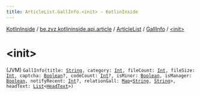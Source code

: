 ```yaml
---
title: ArticleList.GallInfo.<init> - KotlinInside
---
```


[KotlinInside](../../../index.html) / [be.zvz.kotlininside.api.article](../../index.html) / [ArticleList](../index.html) / [GallInfo](index.html) / [&lt;init&gt;](./-init-.html)

# &lt;init&gt;

(JVM) `GallInfo(title: `[`String`](https://kotlinlang.org/api/latest/jvm/stdlib/kotlin/-string/index.html)`, category: `[`Int`](https://kotlinlang.org/api/latest/jvm/stdlib/kotlin/-int/index.html)`, fileCount: `[`Int`](https://kotlinlang.org/api/latest/jvm/stdlib/kotlin/-int/index.html)`, fileSize: `[`Int`](https://kotlinlang.org/api/latest/jvm/stdlib/kotlin/-int/index.html)`, captcha: `[`Boolean`](https://kotlinlang.org/api/latest/jvm/stdlib/kotlin/-boolean/index.html)`?, codeCount: `[`Int`](https://kotlinlang.org/api/latest/jvm/stdlib/kotlin/-int/index.html)`?, isMinor: `[`Boolean`](https://kotlinlang.org/api/latest/jvm/stdlib/kotlin/-boolean/index.html)`, isManager: `[`Boolean`](https://kotlinlang.org/api/latest/jvm/stdlib/kotlin/-boolean/index.html)`, notifyRecent: `[`Int`](https://kotlinlang.org/api/latest/jvm/stdlib/kotlin/-int/index.html)`?, relationGall: `[`Map`](https://kotlinlang.org/api/latest/jvm/stdlib/kotlin.collections/-map/index.html)`<`[`String`](https://kotlinlang.org/api/latest/jvm/stdlib/kotlin/-string/index.html)`, `[`String`](https://kotlinlang.org/api/latest/jvm/stdlib/kotlin/-string/index.html)`>, headText: `[`List`](https://kotlinlang.org/api/latest/jvm/stdlib/kotlin.collections/-list/index.html)`<`[`HeadText`](../../../be.zvz.kotlininside.api.type/-head-text/index.html)`>)`